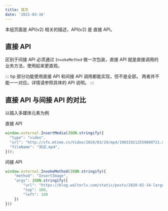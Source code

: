 ```yaml
---
title: 首页
date: '2021-03-16'
---
```


本组页面是 API(v2) 相关的描述，API(v2) 是 直接 API。

## 直接 API

区别于间接 API 必须通过 `InvokeMethod` 做一次包装，直接 API 就是直接调用的业务方法，使用起来更直观。

::: tip
部分功能使用直接 API 和间接 API 调用都能实现，但不是全部。
两者并不能一一对应。详情请参照具体的 API 说明。
:::

## 直接 API 与间接 API 的对比

以插入多媒体元素为例

直接 API
```js
window.external.InsertMedia(JSON.stringify({
  "type": "video",
  "url": "http://vfx.mtime.cn/Video/2019/03/19/mp4/190319212559089721.mp4",
  "fileName": "测试.mp4",
}));
```

间接 API
```js
window.external.InvokeMethod(JSON.stringify({
    "method": "InsertImage",
    "args": JSON.stringify({
        "url": "https://blog.walterlv.com/static/posts/2020-02-14-large-background-image.jpg",
        "top": 100,
        "left": 100
    })
}))
```

